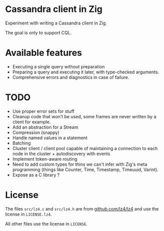# Cassandra client in Zig

Experiment with writing a Cassandra client in Zig.

The goal is only to support CQL.

# Available features

* Executing a single query without preparation
* Preparing a query and executing it later, with type-checked arguments.
* Comprehensive errors and diagnostics in case of failure.

TODO
====

* Use proper error sets for stuff
* Cleanup code that won't be used, some frames are never written by a client for example.
* Add an abstraction for a Stream
* Compression (snappy)
* Handle named values in a statement
* Batching
* Cluster client / client pool capable of maintaining a connection to each node in the cluster + autodiscovery with events
* Implement token-aware routing
* Need to add custom types for thins we can't infer with Zig's meta programming (things like Counter, Time, Timestamp, Timeuuid, Varint).
* Expose as a C library ?

# License

The files `src/lz4.c` and `src/lz4.h` are from [github.com/lz4/lz4](https://github.com/lz4/lz4/tree/dev) and use the license in `LICENSE.lz4`.

All other files use the license in `LICENSE`.

